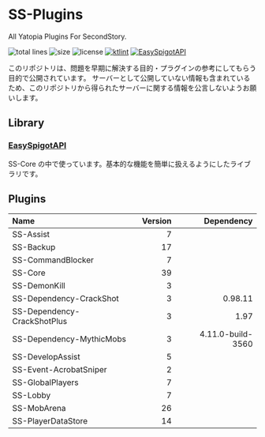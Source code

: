 # SS-Plugins
All Yatopia Plugins For SecondStory.

![total lines](https://img.shields.io/tokei/lines/github/SecondStoryServer/SS-Plugins)
![size](https://img.shields.io/github/repo-size/SecondStoryServer/SS-Plugins?label=size)
![license](https://img.shields.io/github/license/SecondStoryServer/SS-Plugins)
[![ktlint](https://img.shields.io/badge/code%20style-%E2%9D%A4-FF4081.svg)](https://ktlint.github.io/)
[![EasySpigotAPI](https://img.shields.io/badge/EasySpigotAPI-%E2%AC%85-4D4.svg)](https://github.com/sya-ri/EasySpigotAPI)

このリポジトリは、問題を早期に解決する目的・プラグインの参考にしてもらう目的で公開されています。
サーバーとして公開していない情報も含まれているため、このリポジトリから得られたサーバーに関する情報を公言しないようお願いします。

## Library

### [EasySpigotAPI](https://github.com/sya-ri/EasySpigotAPI)

SS-Core の中で使っています。基本的な機能を簡単に扱えるようにしたライブラリです。

## Plugins

<!-- Generate Versions -->
| Name | Version | Dependency |
|:-----|--------:|-----------:|
| SS-Assist | 7 |  |
| SS-Backup | 17 |  |
| SS-CommandBlocker | 7 |  |
| SS-Core | 39 |  |
| SS-DemonKill | 3 |  |
| SS-Dependency-CrackShot | 3 | 0.98.11 |
| SS-Dependency-CrackShotPlus | 3 | 1.97 |
| SS-Dependency-MythicMobs | 3 | 4.11.0-build-3560 |
| SS-DevelopAssist | 5 |  |
| SS-Event-AcrobatSniper | 2 |  |
| SS-GlobalPlayers | 7 |  |
| SS-Lobby | 7 |  |
| SS-MobArena | 26 |  |
| SS-PlayerDataStore | 14 |  |
<!-- Generate Versions -->
